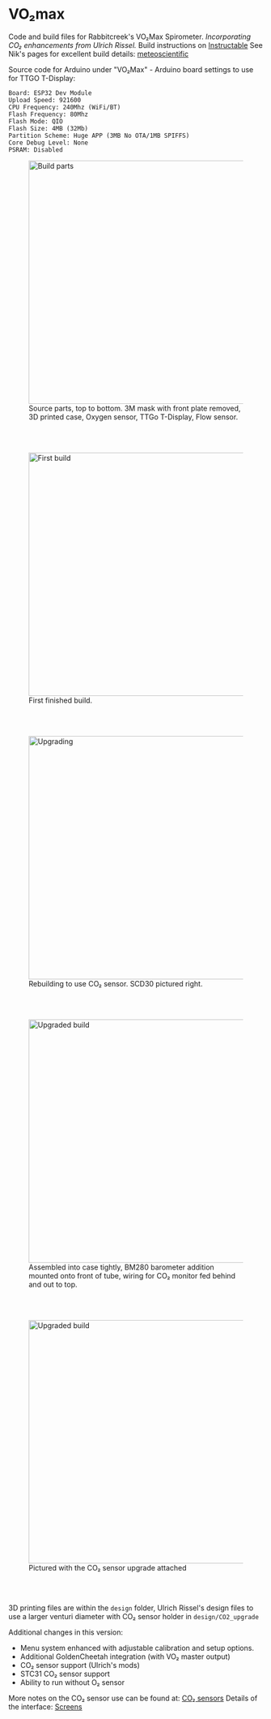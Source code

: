 # VO₂max
Code and build files for Rabbitcreek's VO₂Max Spirometer. _Incorporating CO₂ enhancements from Ulrich Rissel._
Build instructions on [Instructable](https://www.instructables.com/Accurate-VO2-Max-for-Zwift-and-Strava/)
See Nik's pages for excellent build details: [meteoscientific](https://github.com/meteoscientific/VO2max)

Source code for Arduino under "VO₂Max" - Arduino board settings to use for TTGO T-Display:

    Board: ESP32 Dev Module
    Upload Speed: 921600
    CPU Frequency: 240Mhz (WiFi/BT)
    Flash Frequency: 80Mhz
    Flash Mode: QIO
    Flash Size: 4MB (32Mb)
    Partition Scheme: Huge APP (3MB No OTA/1MB SPIFFS)
    Core Debug Level: None
    PSRAM: Disabled

<figure>
    <img src="/images/parts.jpg" width="640" height="480"
         alt="Build parts">
    <figcaption>Source parts, top to bottom. 3M mask with front plate removed, 3D printed case, Oxygen sensor, TTGo T-Display, Flow sensor.</figcaption>
</figure><br><br>
<figure>
    <img src="/images/built.jpg" width="640" height="480"
         alt="First build">
    <figcaption>First finished build.</figcaption>
</figure><br><br>
<figure>
    <img src="/images/upgrading.jpg" width="640" height="480"
         alt="Upgrading">
    <figcaption>Rebuilding to use CO₂ sensor. SCD30 pictured right.</figcaption>
</figure><br><br>
<figure>
    <img src="/images/casefilling.jpg" width="640" height="480"
         alt="Upgraded build">
    <figcaption>Assembled into case tightly, BM280 barometer addition mounted onto front of tube, wiring for CO₂ monitor fed behind and out to top.</figcaption>
</figure><br><br>
<figure>
    <img src="/images/built2.jpg" width="640" height="480"
         alt="Upgraded build">
    <figcaption>Pictured with the CO₂ sensor upgrade attached</figcaption>
</figure><br><br>

3D printing files are within the `design` folder, Ulrich Rissel's design files to use a larger venturi diameter with CO₂ sensor holder in `design/CO2_upgrade`

Additional changes in this version:
- Menu system enhanced with adjustable calibration and setup options.
- Additional GoldenCheetah integration (with VO₂ master output)
- CO₂ sensor support (Ulrich's mods)
- STC31 CO₂ sensor support
- Ability to run without O₂ sensor

More notes on the CO₂ sensor use can be found at: [CO₂ sensors](https://blog.ivor.org/2024/12/carbon-dioxide.html)
Details of the interface: [Screens](docs/screens.md)
